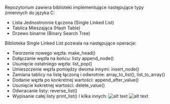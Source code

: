Repozytorium zawiera biblioteki implementujące następujące typy zmiennych do języka C:
- Lista Jednostronnie Łączona (Single Linked List)
- Tablica Mieszająca (Hash Table)
- Drzewo binarne (Binary Search Tree)

Biblioteka Single Linked List pozwala na następujące operacje:
- Tworzenie nowego węzła: make_head()
- Dołączanie węzła na końcu: listy append_node()
- Usunięcie ostatniego węzła: list_pop()
- Umieszczenie węzła pomiędzy dwoma innymi: insert_node()
- Zamiana tablicy na listę łączoną i odwrotnie: array_to_list(), list_to_array()
- Dodanie węzła po konkretnej wartości: append_after_value()
- Usunięcie kokretnej wartości: delete_value()
- Odwracanie listy: reverse_list()
- Wypisanie całej listy print_list()
I kilka innych:
![alt text](https://github.com/oskar-przybylski/Biblioteki/blob/master/Single%20Linked%20List/przykład.png?raw=true)
![alt text](https://github.com/oskar-przybylski/Biblioteki/blob/master/Single%20Linked%20List/przykład_output.png?raw=true)  
